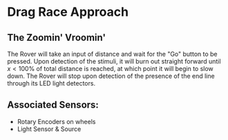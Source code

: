 # Drag Race Approach
## The Zoomin' Vroomin'
The Rover will take an input of distance and wait for the "Go" button to be pressed. Upon detection of the stimuli, it will burn out straight forward until $x < 100\%$ of total distance is reached, at which point it will begin to slow down. The Rover will stop upon detection of the presence of the end line through its LED light detectors.

## Associated Sensors:
- Rotary Encoders on wheels
- Light Sensor & Source
